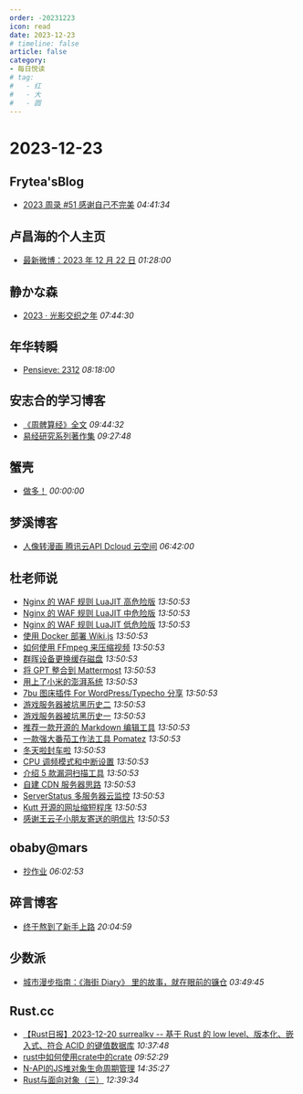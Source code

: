 ```yaml
---
order: -20231223
icon: read
date: 2023-12-23
# timeline: false
article: false
category:
- 每日悦读
# tag:
#   - 红
#   - 大
#   - 圆
---
```


# 2023-12-23 
## Frytea'sBlog<span></span>
* [2023 周录 #51 感谢自己不完美](https://blog.skybyte.me/2023/12/23/16/) *04:41:34* 
## 卢昌海的个人主页<span></span>
* [最新微博：2023 年 12 月 22 日](https://www.changhai.org/articles/miscellaneous/blog/202312.php#latest) *01:28:00* 
## 静かな森<span></span>
* [2023 · 光影交织之年](https://innei.in/notes/160) *07:44:30* 
## 年华转瞬<span></span>
* [Pensieve: 2312](https://xiaket.github.io/2023/pensieve-2312.html) *08:18:00* 
## 安志合的学习博客<span></span>
* [《周髀算经》全文](https://chegva.com/5876.html) *09:44:32* 
* [易经研究系列著作集](https://chegva.com/5875.html) *09:27:48* 
## 蟹壳<span></span>
* [做多！](https://shellc.cn/2023/12/23/%E5%81%9A%E5%A4%9A.html) *00:00:00* 
## 梦溪博客<span></span>
* [人像转漫画  腾讯云API  Dcloud 云空间](https://www.cyrilstudio.top/archives/88/) *06:42:00* 
## 杜老师说<span></span>
* [Nginx 的 WAF 规则 LuaJIT 高危险版](https://dusays.com/659/) *13:50:53* 
* [Nginx 的 WAF 规则 LuaJIT 中危险版](https://dusays.com/658/) *13:50:53* 
* [Nginx 的 WAF 规则 LuaJIT 低危险版](https://dusays.com/657/) *13:50:53* 
* [使用 Docker 部署 Wiki.js](https://dusays.com/656/) *13:50:53* 
* [如何使用 FFmpeg 来压缩视频](https://dusays.com/655/) *13:50:53* 
* [群晖设备更换缓存磁盘](https://dusays.com/654/) *13:50:53* 
* [将 GPT 整合到 Mattermost](https://dusays.com/653/) *13:50:53* 
* [用上了小米的澎湃系统](https://dusays.com/652/) *13:50:53* 
* [7bu 图床插件 For WordPress/Typecho 分享](https://dusays.com/651/) *13:50:53* 
* [游戏服务器被坑黑历史二](https://dusays.com/650/) *13:50:53* 
* [游戏服务器被坑黑历史一](https://dusays.com/649/) *13:50:53* 
* [推荐一款开源的 Markdown 编辑工具](https://dusays.com/648/) *13:50:53* 
* [一款强大番茄工作法工具 Pomatez](https://dusays.com/647/) *13:50:53* 
* [冬天啦封车啦](https://dusays.com/646/) *13:50:53* 
* [CPU 调频模式和中断设置](https://dusays.com/645/) *13:50:53* 
* [介绍 5 款漏洞扫描工具](https://dusays.com/644/) *13:50:53* 
* [自建 CDN 服务器思路](https://dusays.com/643/) *13:50:53* 
* [ServerStatus 多服务器云监控](https://dusays.com/642/) *13:50:53* 
* [Kutt 开源的网址缩短程序](https://dusays.com/641/) *13:50:53* 
* [感谢王云子小朋友寄送的明信片](https://dusays.com/640/) *13:50:53* 
## obaby@mars<span></span>
* [抄作业](https://h4ck.org.cn/2023/12/14852) *06:02:53* 
## 碎言博客<span></span>
* [终于熬到了新手上路](https://suiyan.cc/2023/20231223200459.html) *20:04:59* 
## 少数派<span></span>
* [城市漫步指南：《海街 Diary》 里的故事，就在眼前的镰仓](https://sspai.com/post/84660) *03:49:45* 
## Rust.cc<span></span>
* [【Rust日报】2023-12-20 surrealkv -- 基于 Rust 的 low level、版本化、嵌入式、符合 ACID 的键值数据库](https://rustcc.cn/article?id=6ac335fa-5037-4570-a18f-d94d705a9ff5) *10:37:48* 
* [rust中如何使用crate中的crate](https://rustcc.cn/article?id=d9c30e6e-9d00-4641-82ad-aaf01d1f46ab) *09:52:29* 
* [N-API的JS堆对象生命周期管理](https://rustcc.cn/article?id=6018e5fe-16a5-4c78-9780-889f5b3a2ed5) *14:35:27* 
* [Rust与面向对象（三）](https://rustcc.cn/article?id=dc5ae401-4774-4acd-9a2e-621ba7130308) *12:39:34* 
